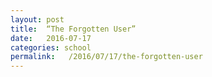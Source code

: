 ```yaml
---
layout: post
title:  “The Forgotten User”
date:   2016-07-17
categories: school
permalink:   /2016/07/17/the-forgotten-user
---
```





